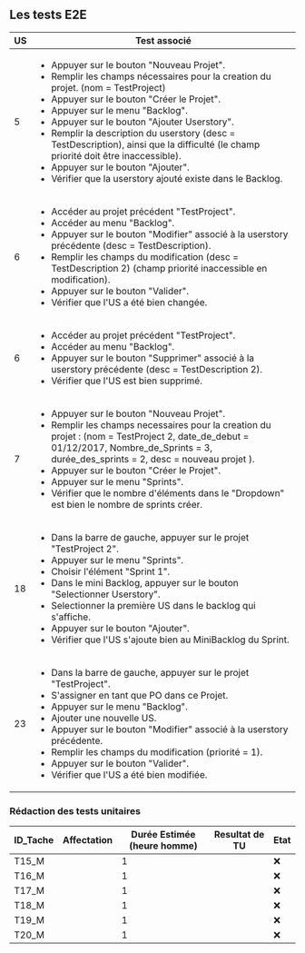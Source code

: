 ## Les tests E2E

| US |                             Test associé                                 |
|----|--------------------------------------------------------------------------|
|  5 | <ul><li>Appuyer sur le bouton "Nouveau Projet".</li><li>Remplir les champs nécessaires pour la creation du projet. (nom = TestProject)</li><li>Appuyer sur le bouton "Créer le Projet".</li><li>Appuyer sur le menu "Backlog".</li><li>Appuyer sur le bouton "Ajouter Userstory".</li><li>Remplir la description du userstory (desc = TestDescription), ainsi que la difficulté (le champ priorité doit être inaccessible).</li><li>Appuyer sur le bouton "Ajouter".</li><li>Vérifier que la userstory ajouté existe dans le Backlog.</li></ul> |
|  6 | <ul><li>Accéder au projet précédent "TestProject".</li><li>Accéder au menu "Backlog".</li><li>Appuyer sur le bouton "Modifier" associé à la userstory précédente (desc = TestDescription).</li><li>Remplir les champs du modification (desc = TestDescription 2) (champ priorité inaccessible en modification).</li><li>Appuyer sur le bouton "Valider".</li><li>Vérifier que l'US a été bien changée.</li></ul> |
|  6 | <ul><li>Accéder au projet précédent "TestProject".</li><li>Accéder au menu "Backlog".</li><li>Appuyer sur le bouton "Supprimer" associé à la userstory précédente (desc = TestDescription 2).</li><li>Vérifier que l'US est bien supprimé.</li></ul> |
|  7 | <ul><li>Appuyer sur le bouton "Nouveau Projet".</li><li>Remplir les champs necessaires pour la creation du projet : (nom = TestProject 2, date_de_debut = 01/12/2017, Nombre_de_Sprints = 3, durée_des_sprints = 2, desc = nouveau projet ).</li><li>Appuyer sur le bouton "Créer le Projet".</li><li>Appuyer sur le menu "Sprints".</li><li>Vérifier que le nombre d'éléments dans le "Dropdown" est bien le nombre de sprints créer.</li> |
|  18 | <ul><li>Dans la barre de gauche, appuyer sur le projet "TestProject 2".</li><li>Appuyer sur le menu "Sprints".</li><li>Choisir l'élément "Sprint 1".</li><li>Dans le mini Backlog, appuyer sur le bouton "Selectionner Userstory".</li><li>Selectionner la première US dans le backlog qui s'affiche.</li><li>Appuyer sur le bouton "Ajouter".</li><li>Vérifier que l'US s'ajoute bien au MiniBacklog du Sprint.</li></ul> |
|  23 | <ul><li>Dans la barre de gauche, appuyer sur le projet "TestProject".</li><li>S'assigner en tant que PO dans ce Projet.</li><li>Appuyer sur le menu "Backlog".</li><li>Ajouter une nouvelle US.</li><li>Appuyer sur le bouton "Modifier" associé à la userstory précédente.</li><li>Remplir les champs du modification (priorité = 1).</li><li>Appuyer sur le bouton "Valider".</li><li>Vérifier que l'US a été bien modifiée.</li></ul> |

### Rédaction des tests unitaires

| ID_Tache | Affectation | Durée Estimée (heure homme) | Resultat de TU | Etat | 
| --- | --- | --- | --- | --- |
| T15_M  |  | 1 | | :x:
| T16_M |  | 1 | | :x:
| T17_M  |  | 1 | | :x:
| T18_M |  | 1 | | :x:
| T19_M  |  | 1 | | :x:
| T20_M |  | 1 | | :x: